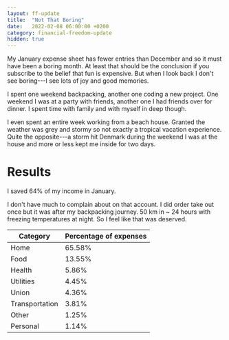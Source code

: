 ```yaml
---
layout: ff-update
title:  "Not That Boring"
date:   2022-02-08 06:00:00 +0200
category: financial-freedom-update
hidden: true
---
```


My January expense sheet has fewer entries than December and so it must have been a boring month. At least that should be the conclusion if you subscribe to the belief that fun is expensive. But when I look back I don't see boring---I see lots of joy and good memories.

<!--more-->

I spent one weekend backpacking, another one coding a new project. One weekend I was at a party with friends, another one I had friends over for dinner. I spent time with family and with myself in deep though. 

I even spent an entire week working from a beach house. Granted the weather was grey and stormy so not exactly a tropical vacation experience. Quite the opposite---a storm hit Denmark during the weekend I was at the house and more or less kept me inside for two days.

# Results

I saved 64% of my income in January. 

I don't have much to complain about on that account. I did order take out once but it was after my backpacking journey. 50 km in ~ 24 hours with freezing temperatures at night. So I feel like that was deserved. 

| Category       | Percentage of expenses |
|----------------|------------------------|
| Home           | 65.58%                 |
| Food           | 13.55%                 |
| Health         | 5.86%                  |
| Utilities      | 4.45%                  |
| Union          | 4.36%                  |
| Transportation | 3.81%                  |
| Other          | 1.25%                  |
| Personal       | 1.14%                  |



